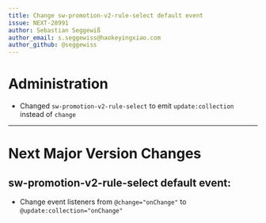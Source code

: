```yaml
---
title: Change sw-promotion-v2-rule-select default event
issue: NEXT-28991
author: Sebastian Seggewiß
author_email: s.seggewiss@haokeyingxiao.com
author_github: @seggewiss
---
```

# Administration
* Changed `sw-promotion-v2-rule-select` to emit `update:collection` instead of `change`
___
# Next Major Version Changes
## sw-promotion-v2-rule-select default event:
* Change event listeners from `@change="onChange"` to `@update:collection="onChange"`
